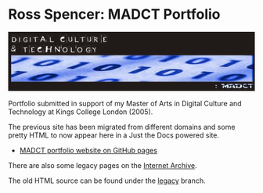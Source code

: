 # Ross Spencer: MADCT Portfolio

![](/images/titles/header.jpg)

Portfolio submitted in support of my Master of Arts in Digital Culture and Technology at Kings College London (2005).

The previous site has been migrated from different domains and some pretty HTML to now appear here in a Just the Docs powered site.

* [MADCT portfolio website on GitHub pages](https://ross-spencer.github.io/madct/)

There are also some legacy pages on the [Internet Archive](https://web.archive.org/web/*/digital.nomadicvisionary.co.uk*).

The old HTML source can be found under the [legacy](https://github.com/ross-spencer/madct/tree/legacy) branch.
